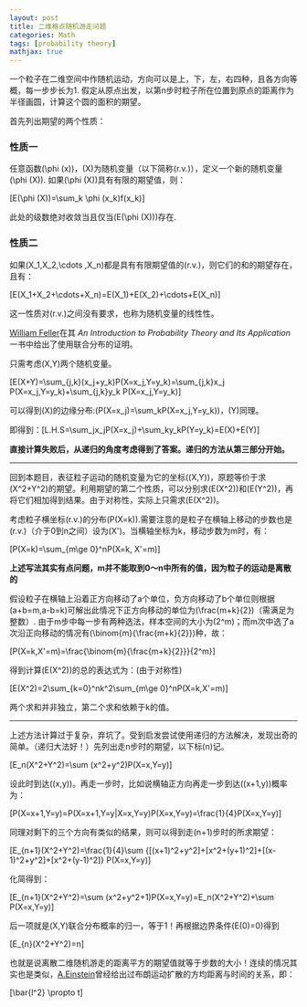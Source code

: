 ```yaml
---
layout: post
title: 二维格点随机游走问题
categories: Math
tags: [probability theory]
mathjax: true
---
```


一个粒子在二维空间中作随机运动，方向可以是上，下，左，右四种，且各方向等概，每一步步长为1. 假定从原点出发，以第n步时粒子所在位置到原点的距离作为半径画圆，计算这个圆的面积的期望。

<!-- more -->

首先列出期望的两个性质：

### 性质一

任意函数\(\phi (x)\)，\(X\)为随机变量（以下简称\(r.v.\)），定义一个新的随机变量\(\\phi (X)\). 如果\(\\phi (X)\)具有有限的期望值，则：

\[E(\phi (X))=\sum_k \phi (x_k)f(x_k)\]

此处的级数绝对收敛当且仅当\(E(\phi (X))\)存在.

### 性质二

如果\(X_1,X_2,\cdots ,X_n\)都是具有有限期望值的\(r.v.\)，则它们的和的期望存在，且有：

\[E(X_1+X_2+\cdots+X_n)=E(X_1)+E(X_2)+\cdots+E(X_n)\]

这一性质对\(r.v.\)之间没有要求，也称为随机变量的线性性。

[William Feller]()在其 *An Introduction to Probability Theory and Its Application* 一书中给出了使用联合分布的证明。

只需考虑\(X,Y\)两个随机变量。

\[E(X+Y)=\sum_{j,k}(x_j+y_k)P(X=x_j,Y=y_k)=\sum_{j,k}x_j P(X=x_j,Y=y_k)+\sum_{j,k}y_k P(X=x_j,Y=y_k)\]

可以得到\(X\)的边缘分布:\(P(X=x_j)=\sum_kP(X=x_j,Y=y_k)\)，\(Y\)同理。

即得到：\[L.H.S=\sum_jx_jP(X=x_j)+\sum_ky_kP(Y=y_k)=E(X)+E(Y)\]

**直接计算失败后，从递归的角度考虑得到了答案。递归的方法从第三部分开始。**

--------------------

​	回到本题目，表征粒子运动的随机变量为它的坐标\((X,Y)\)，原题等价于求\(X^2+Y^2\)的期望。利用期望的第二个性质，可以分别求\(E(X^2)\)和\(E(Y^2)\)，再将它们相加得到结果。由于对称性，实际上只需求\(E(X^2)\)。

考虑粒子横坐标\(r.v.\)的分布\(P(X=k)\).需要注意的是粒子在横轴上移动的步数也是\(r.v.\)（介于0到n之间）设为\(X'\)。当横轴坐标为k，移动步数为m时，有：

\[P(X=k)=\sum_{m\ge 0}^nP(X=k, X'=m)\]

**上述写法其实有点问题，m并不能取到0～n中所有的值，因为粒子的运动是离散的**

假设粒子在横轴上沿着正方向移动了a个单位，负方向移动了b个单位则根据\(a+b=m,a-b=k\)可解出此情况下正方向移动的单位为\(\frac{m+k}{2}\)（需满足为整数）. 由于m步中每一步有两种选法，样本空间的大小为\(2^m\)；而m次中选了a次沿正向移动的情况有\(\binom{m}{\frac{m+k}{2}}\)种，故：

\[P(X=k,X'=m)=\frac{\binom{m}{\frac{m+k}{2}}}{2^m}\]

得到计算\(E(X^2)\)的总的表达式为：(由于对称性)

\[E(X^2)=2\sum_{k=0}^nk^2\sum_{m\ge 0}^nP(X=k,X'=m)\]

两个求和并非独立，第二个求和依赖于k的值。

-----------

​	上述方法计算过于复杂，弃坑了。受到启发尝试使用递归的方法解决，发现出奇的简单。（递归大法好！）先列出走n步时的期望，以下标\(n\)记。

\[E_n(X^2+Y^2)=\sum (x^2+y^2)P(X=x,Y=y)\]

设此时到达\((x,y)\)。再走一步时，比如说横轴正方向再走一步到达\((x+1,y)\)概率为：

\[P(X=x+1,Y=y)=P(X=x+1,Y=y\|X=x,Y=y)P(X=x,Y=y)=\frac{1}{4}P(X=x,Y=y)\]

同理对剩下的三个方向有类似的结果，则可以得到走\(n+1\)步时的所求期望：

\[E_{n+1}(X^2+Y^2)=\frac{1}{4}\sum {[(x+1)^2+y^2]+[x^2+(y+1)^2]+[(x-1)^2+y^2]+[x^2+(y-1)^2]} P(X=x,Y=y)\]

化简得到：

\[E_{n+1}(X^2+Y^2)=\sum (x^2+y^2+1)P(X=x,Y=y)=E_n(X^2+Y^2)+\sum P(X=x,Y=y)\]

后一项就是\(X,Y\)联合分布概率的归一，等于1！再根据边界条件\(E(0)=0\)得到

\[E_{n}(X^2+Y^2)=n\]

也就是说离散二维随机游走的距离平方的期望值就等于步数的大小！连续的情况其实也是类似，[A.Einstein](https://en.wikipedia.org/wiki/Albert_Einstein)曾经给出过布朗运动扩散的方均距离与时间的关系，即：

\[\bar{l^2} \propto t\]

